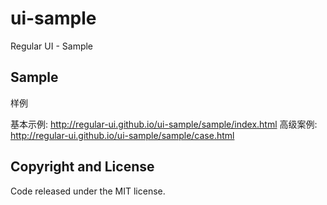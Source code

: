 # ui-sample

Regular UI - Sample

## Sample

样例

基本示例: http://regular-ui.github.io/ui-sample/sample/index.html
高级案例: http://regular-ui.github.io/ui-sample/sample/case.html

## Copyright and License

Code released under the MIT license.
